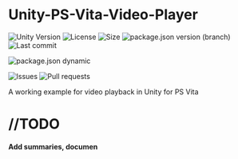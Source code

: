 # Unity-PS-Vita-Video-Player

![Unity Version](https://img.shields.io/badge/Unity-2018.2%2B-blue?style=plastic) ![License](https://img.shields.io/github/license/ParkingLotGames/Unity-PS-Vita-Video-Player?style=plastic) ![Size](https://img.shields.io/github/repo-size/ParkingLotGames/Unity-PS-Vita-Video-Player?style=plastic) ![package.json version (branch)](https://img.shields.io/github/package-json/v/ParkingLotGames/Unity-PS-Vita-Video-Player/main?style=plastic) ![Last commit](https://img.shields.io/github/last-commit/ParkingLotGames/Unity-PS-Vita-Video-Player?style=plastic)

![package.json dynamic](https://img.shields.io/github/package-json/keywords/ParkingLotGames/Unity-PS-Vita-Video-Player?style=plastic)

![Issues](https://img.shields.io/github/issues-raw/ParkingLotGames/Unity-PS-Vita-Video-Player?style=plastic) ![Pull requests](https://img.shields.io/github/issues-pr-raw/ParkingLotGames/Unity-PS-Vita-Video-Player?style=plastic)

A working example for video playback in Unity for PS Vita

# //TODO

#### Add summaries, documen
